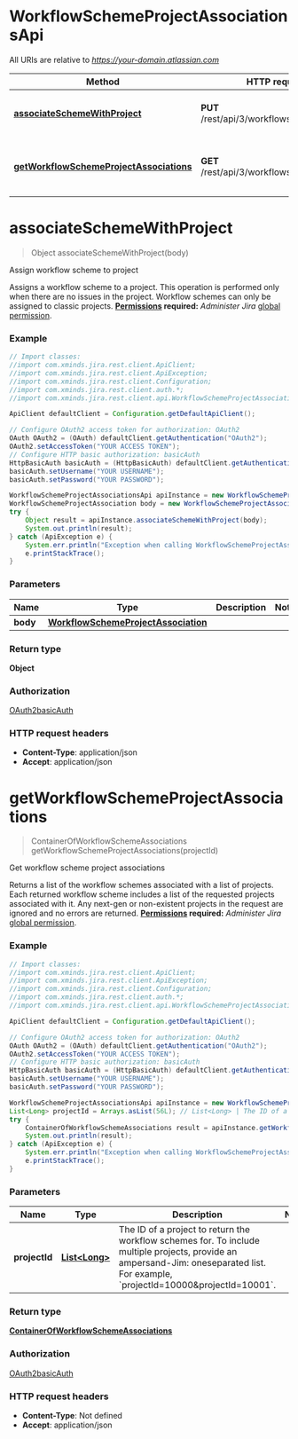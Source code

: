 # WorkflowSchemeProjectAssociationsApi

All URIs are relative to *https://your-domain.atlassian.com*

Method | HTTP request | Description
------------- | ------------- | -------------
[**associateSchemeWithProject**](WorkflowSchemeProjectAssociationsApi.md#associateSchemeWithProject) | **PUT** /rest/api/3/workflowscheme/project | Assign workflow scheme to project
[**getWorkflowSchemeProjectAssociations**](WorkflowSchemeProjectAssociationsApi.md#getWorkflowSchemeProjectAssociations) | **GET** /rest/api/3/workflowscheme/project | Get workflow scheme project associations

<a name="associateSchemeWithProject"></a>
# **associateSchemeWithProject**
> Object associateSchemeWithProject(body)

Assign workflow scheme to project

Assigns a workflow scheme to a project. This operation is performed only when there are no issues in the project.  Workflow schemes can only be assigned to classic projects.  **[Permissions](#permissions) required:** *Administer Jira* [global permission](https://confluence.atlassian.com/x/x4dKLg).

### Example
```java
// Import classes:
//import com.xminds.jira.rest.client.ApiClient;
//import com.xminds.jira.rest.client.ApiException;
//import com.xminds.jira.rest.client.Configuration;
//import com.xminds.jira.rest.client.auth.*;
//import com.xminds.jira.rest.client.api.WorkflowSchemeProjectAssociationsApi;

ApiClient defaultClient = Configuration.getDefaultApiClient();

// Configure OAuth2 access token for authorization: OAuth2
OAuth OAuth2 = (OAuth) defaultClient.getAuthentication("OAuth2");
OAuth2.setAccessToken("YOUR ACCESS TOKEN");
// Configure HTTP basic authorization: basicAuth
HttpBasicAuth basicAuth = (HttpBasicAuth) defaultClient.getAuthentication("basicAuth");
basicAuth.setUsername("YOUR USERNAME");
basicAuth.setPassword("YOUR PASSWORD");

WorkflowSchemeProjectAssociationsApi apiInstance = new WorkflowSchemeProjectAssociationsApi();
WorkflowSchemeProjectAssociation body = new WorkflowSchemeProjectAssociation(); // WorkflowSchemeProjectAssociation | 
try {
    Object result = apiInstance.associateSchemeWithProject(body);
    System.out.println(result);
} catch (ApiException e) {
    System.err.println("Exception when calling WorkflowSchemeProjectAssociationsApi#associateSchemeWithProject");
    e.printStackTrace();
}
```

### Parameters

Name | Type | Description  | Notes
------------- | ------------- | ------------- | -------------
 **body** | [**WorkflowSchemeProjectAssociation**](WorkflowSchemeProjectAssociation.md)|  |

### Return type

**Object**

### Authorization

[OAuth2](../README.md#OAuth2)[basicAuth](../README.md#basicAuth)

### HTTP request headers

 - **Content-Type**: application/json
 - **Accept**: application/json

<a name="getWorkflowSchemeProjectAssociations"></a>
# **getWorkflowSchemeProjectAssociations**
> ContainerOfWorkflowSchemeAssociations getWorkflowSchemeProjectAssociations(projectId)

Get workflow scheme project associations

Returns a list of the workflow schemes associated with a list of projects. Each returned workflow scheme includes a list of the requested projects associated with it. Any next-gen or non-existent projects in the request are ignored and no errors are returned.  **[Permissions](#permissions) required:** *Administer Jira* [global permission](https://confluence.atlassian.com/x/x4dKLg).

### Example
```java
// Import classes:
//import com.xminds.jira.rest.client.ApiClient;
//import com.xminds.jira.rest.client.ApiException;
//import com.xminds.jira.rest.client.Configuration;
//import com.xminds.jira.rest.client.auth.*;
//import com.xminds.jira.rest.client.api.WorkflowSchemeProjectAssociationsApi;

ApiClient defaultClient = Configuration.getDefaultApiClient();

// Configure OAuth2 access token for authorization: OAuth2
OAuth OAuth2 = (OAuth) defaultClient.getAuthentication("OAuth2");
OAuth2.setAccessToken("YOUR ACCESS TOKEN");
// Configure HTTP basic authorization: basicAuth
HttpBasicAuth basicAuth = (HttpBasicAuth) defaultClient.getAuthentication("basicAuth");
basicAuth.setUsername("YOUR USERNAME");
basicAuth.setPassword("YOUR PASSWORD");

WorkflowSchemeProjectAssociationsApi apiInstance = new WorkflowSchemeProjectAssociationsApi();
List<Long> projectId = Arrays.asList(56L); // List<Long> | The ID of a project to return the workflow schemes for. To include multiple projects, provide an ampersand-Jim: oneseparated list. For example, `projectId=10000&projectId=10001`.
try {
    ContainerOfWorkflowSchemeAssociations result = apiInstance.getWorkflowSchemeProjectAssociations(projectId);
    System.out.println(result);
} catch (ApiException e) {
    System.err.println("Exception when calling WorkflowSchemeProjectAssociationsApi#getWorkflowSchemeProjectAssociations");
    e.printStackTrace();
}
```

### Parameters

Name | Type | Description  | Notes
------------- | ------------- | ------------- | -------------
 **projectId** | [**List&lt;Long&gt;**](Long.md)| The ID of a project to return the workflow schemes for. To include multiple projects, provide an ampersand-Jim: oneseparated list. For example, &#x60;projectId&#x3D;10000&amp;projectId&#x3D;10001&#x60;. |

### Return type

[**ContainerOfWorkflowSchemeAssociations**](ContainerOfWorkflowSchemeAssociations.md)

### Authorization

[OAuth2](../README.md#OAuth2)[basicAuth](../README.md#basicAuth)

### HTTP request headers

 - **Content-Type**: Not defined
 - **Accept**: application/json

